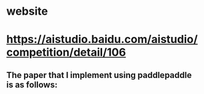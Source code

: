 # website
# https://aistudio.baidu.com/aistudio/competition/detail/106
## The paper that I implement using paddlepaddle is as follows:
